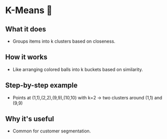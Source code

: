 # K-Means 🎯

## What it does
- Groups items into k clusters based on closeness.

## How it works
- Like arranging colored balls into k buckets based on similarity.

## Step-by-step example
- Points at (1,1),(2,2),(9,9),(10,10) with k=2 → two clusters around (1,1) and (9,9)

## Why it's useful
- Common for customer segmentation.
